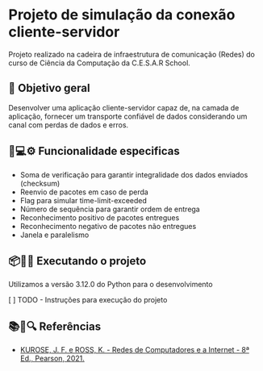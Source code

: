 # Projeto de simulação da conexão cliente-servidor

Projeto realizado na cadeira de infraestrutura de comunicação (Redes) do curso de Ciência da Computação da C.E.S.A.R School.

## 🎯 Objetivo geral

Desenvolver uma aplicação cliente-servidor capaz de, na camada de aplicação, fornecer um transporte confiável de dados considerando um canal com perdas de dados e erros.

## 🚀💻⚙️ Funcionalidade especificas

- Soma de verificação para garantir integralidade dos dados enviados (checksum)
- Reenvio de pacotes em caso de perda
- Flag para simular time-limit-exceeded
- Número de sequência para garantir ordem de entrega
- Reconhecimento positivo de pacotes entregues
- Reconhecimento negativo de pacotes não entregues
- Janela e paralelismo

## 📦🔧🔨 Executando o projeto

Utilizamos a versão 3.12.0 do Python para o desenvolvimento

[ ] TODO - Instruções para execução do projeto

## 📚📖🔍 Referências

- [KUROSE, J. F. e ROSS, K. - Redes de Computadores e a Internet - 8ª Ed., Pearson, 2021.](https://www.amazon.com.br/Redes-computadores-Internet-James-Kurose/dp/8582605587)
